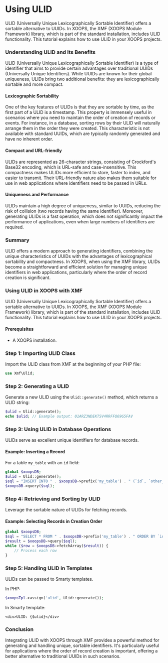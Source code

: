 # Using ULID

ULID (Universally Unique Lexicographically Sortable Identifier) offers a sortable alternative to UUIDs. In XOOPS, the XMF (XOOPS Module Framework) library, which is part of the standard installation, includes ULID functionality. This tutorial explains how to use ULID in your XOOPS projects.

### Understanding ULID and Its Benefits

ULID (Universally Unique Lexicographically Sortable Identifier) is a type of identifier that aims to provide certain advantages over traditional UUIDs (Universally Unique Identifiers). While UUIDs are known for their global uniqueness, ULIDs bring two additional benefits: they are lexicographically sortable and more compact.

#### Lexicographic Sortability
One of the key features of ULIDs is that they are sortable by time, as the first part of a ULID is a timestamp. This property is immensely useful in scenarios where you need to maintain the order of creation of records or events. For instance, in a database, sorting rows by their ULID will naturally arrange them in the order they were created. This characteristic is not available with standard UUIDs, which are typically randomly generated and have no inherent order.

#### Compact and URL-friendly
ULIDs are represented as 26-character strings, consisting of Crockford's Base32 encoding, which is URL-safe and case-insensitive. This compactness makes ULIDs more efficient to store, faster to index, and easier to transmit. Their URL-friendly nature also makes them suitable for use in web applications where identifiers need to be passed in URLs.

#### Uniqueness and Performance
ULIDs maintain a high degree of uniqueness, similar to UUIDs, reducing the risk of collision (two records having the same identifier). Moreover, generating ULIDs is a fast operation, which does not significantly impact the performance of applications, even when large numbers of identifiers are required.

### Summary
ULID offers a modern approach to generating identifiers, combining the unique characteristics of UUIDs with the advantages of lexicographical sortability and compactness. In XOOPS, when using the XMF library, ULIDs become a straightforward and efficient solution for managing unique identifiers in web applications, particularly where the order of record creation is significant.

### Using ULID in XOOPS with XMF

ULID (Universally Unique Lexicographically Sortable Identifier) offers a sortable alternative to UUIDs. In XOOPS, the XMF (XOOPS Module Framework) library, which is part of the standard installation, includes ULID functionality. This tutorial explains how to use ULID in your XOOPS projects.

#### Prerequisites
- A XOOPS installation.

### Step 1: Importing ULID Class
Import the ULID class from XMF at the beginning of your PHP file:

```php
use Xmf\Ulid;
```

### Step 2: Generating a ULID
Generate a new ULID using the `Ulid::generate()` method, which returns a ULID string:

```php
$ulid = Ulid::generate();
echo $ulid; // Example output: 01ARZ3NDEKTSV4RRFFQ69G5FAV
```

### Step 3: Using ULID in Database Operations
ULIDs serve as excellent unique identifiers for database records.

#### Example: Inserting a Record
For a table `my_table` with an `id` field:

```php
global $xoopsDB;
$ulid = Ulid::generate();
$sql = "INSERT INTO " . $xoopsDB->prefix('my_table') . " (`id`, `other_field`) VALUES ('$ulid', 'value')";
$xoopsDB->query($sql);
```

### Step 4: Retrieving and Sorting by ULID
Leverage the sortable nature of ULIDs for fetching records.

#### Example: Selecting Records in Creation Order
```php
global $xoopsDB;
$sql = "SELECT * FROM " . $xoopsDB->prefix('my_table') . " ORDER BY `id`";
$result = $xoopsDB->query($sql);
while ($row = $xoopsDB->fetchArray($result)) {
    // Process each row
}
```

### Step 5: Handling ULID in Templates
ULIDs can be passed to Smarty templates.

In PHP:

```php
$xoopsTpl->assign('ulid', Ulid::generate());
```

In Smarty template:

```smarty
<div>ULID: {$ulid}</div>
```

### Conclusion
Integrating ULID with XOOPS through XMF provides a powerful method for generating and handling unique, sortable identifiers. It's particularly useful for applications where the order of record creation is important, offering a better alternative to traditional UUIDs in such scenarios.